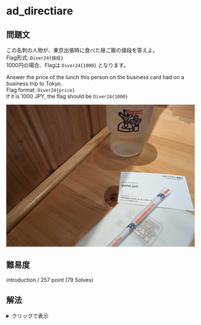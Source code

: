 # ad_directiare

## 問題文

この名刺の人物が、東京出張時に食べた昼ご飯の値段を答えよ。  
Flag形式: `Diver24{値段}`  
1000円の場合、Flagは `Diver24{1000}` となります。

Answer the price of the lunch this person on the business card had on a business trip to Tokyo.  
Flag format: `Diver24{price}`  
If it is 1000 JPY, the flag should be `Diver24{1000}`

![](ad_directiare.jpg)

## 難易度
introduction / 257 point (79 Solves)

## 解法

<details>

<summary>クリックで表示</summary>

配布されている画像に名刺が写っています。

名刺には名前、会社名、住所、メールアドレスが書かれています。
名前や会社名・住所に関しては、検索しても特にそれらしい情報は見つかりません。
そこで、Gmailのアドレスを確認してみましょう。

OSINT分野では、Gmailアドレスに関して[GHunt](https://github.com/mxrch/GHunt)や[Epieos](https://epieos.com/)がよく用いられ、ほかのOSINT CTFでも頻出となっています。これらは `Gmail OSINT` などで検索すると見つけることができます。

これらのツールで与えられたアドレスを検索すると、GoogleカレンダーやGoogle Mapsのレビューが公開されていることがわかります。

Googleカレンダーに記載された情報から、6月3日に飛行機での移動が予定に入っていることがわかります。また、ランチに予約先のお店の電話番号の記載が見つかります。  
Google Mapsにレビューを投稿していることもわかります。口コミを記載しているお店の電話番号がカレンダーに記載されているお店のものと一致することから、東京出張時に食べたと推測できます。  

この口コミの内容に食べたであろうメニューの値段が4,400円と記載されており、これがFlagとなっています。 

**Diver24{4400}**

この問題は、様々なOSINT CTFで頻出となっているGHunt/Epieosを活用する方法を知ってほしいという意図で作成されています。

なお、運営側のミスにより赤出汁を加えた値段を記載できていませんでした。正確にはレビューに記載されている金額ではなく、4895円（`Diver24{4895}`）が厳密な正解となります。本件については開催中に1件問い合わせを受けており、精査の上でFlagの追加を行いました。

ただし、

- 問い合わせを行ったプレイヤーは、4895円をsubmitした後に4400円をsubmitして既に正解していたこと
- 4895円は問い合わせを行ったプレイヤー1名からしかsubmitされていなかったこと
- レビューに名刺の人物から金額が明示されており、それが投稿されると想定していたこと
- introductionカテゴリであることを鑑みて、別解が存在すると告知することで混乱を招きうること
- 本問は解答回数に制限がないこと

以上を考慮し、アナウンスは実施せずにFlagの追加を行いました。最終的に4895円のFlagが他のプレイヤーから送信されることはありませんでした。

</details>